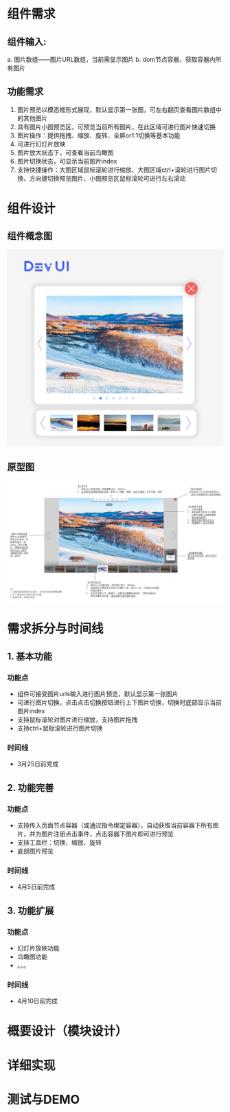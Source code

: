 # 组件需求
## 组件输入:
a. 图片数组——图片URL数组，当前需显示图片 
b. dom节点容器，获取容器内所有图片
## 功能需求
1. 图片预览以模态框形式展现，默认显示第一张图，可左右翻页查看图片数组中的其他图片
2. 具有图片小图预览区，可预览当前所有图片，在此区域可进行图片快速切换
3. 图片操作：提供拖拽、缩放、旋转、全屏or1:1切换等基本功能
4. 可进行幻灯片放映
5. 图片放大状态下，可查看当前鸟瞰图
6. 图片切换状态，可显示当前图片index
7. 支持快捷操作：大图区域鼠标滚轮进行缩放、大图区域ctrl+滚轮进行图片切换、方向键切换预览图片、小图预览区鼠标滚轮可进行左右滚动

# 组件设计
## 组件概念图
![概念图](imgs/概念图.jpg)

## 原型图
![原型图](imgs/imagePreview组件原型图.jpg)


# 需求拆分与时间线

## 1. 基本功能
### 功能点
+ 组件可接受图片urls输入进行图片预览，默认显示第一张图片
+ 可进行图片切换，点击点击切换按钮进行上下图片切换，切换时底部显示当前图片index
+ 支持鼠标滚轮对图片进行缩放，支持图片拖拽
+ 支持ctrl+鼠标滚轮进行图片切换
### 时间线
+ 3月25日前完成

## 2. 功能完善
### 功能点
+ 支持传入页面节点容器（或通过指令绑定容器），自动获取当前容器下所有图片，并为图片注册点击事件，点击容器下图片即可进行预览
+ 支持工具栏：切换、缩放、旋转
+ 底部图片预览
### 时间线
+ 4月5日前完成

## 3. 功能扩展
### 功能点
+ 幻灯片放映功能
+ 鸟瞰图功能
+ 。。。
### 时间线
+ 4月10日前完成

# 概要设计（模块设计）

# 详细实现

# 测试与DEMO


